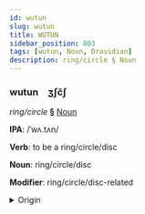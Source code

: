 ```yaml
---
id: wutun
slug: wutun
title: WUTUN
sidebar_position: 803
tags: [wutun, Noun, Dravidian]
description: ring/circle § Noun
---
```


### wutun&emsp;<span kind="abugida">ʒʃc̃ʃ</span>

*ring/circle* **§** [Noun](../../tags/Noun)

**IPA**: /ˈwʌ.tʌn/

**Verb**: to be a ring/circle/disc

**Noun**: ring/circle/disc

**Modifier**: ring/circle/disc-related

<details>
    <summary>Origin</summary>
    Tamil வட்டம் vaṭṭam /ʋɐʈːɐm/<br/>
    <em>Dravidian Language Family</em>
</details>